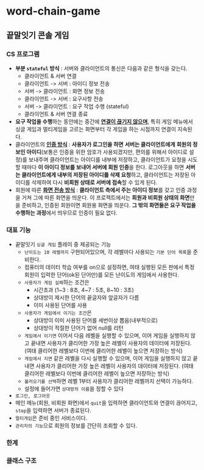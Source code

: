 # word-chain-game
## 끝말잇기 콘솔 게임

### CS 프로그램

- **부분 `stateful` 방식** : 서버와 클라이언트의 통신은 다음과 같은 형식을 갖는다.
  - 클라이언트 & 서버 연결
  - 클라이언트 -> 서버 : 아이디 정보 전송
  - 서버 -> 클라이언트 : 화면 정보 전송
  - 클라이언트 -> 서버 : 요구사항 전송
  - 서버 -> 클라이언트 : 요구 작업 수행 (stateful)
  - 클라이언트 & 서버 연결 종료
- **요구 작업을 수행**하는 동안에는 중간에 <u>**연결이 끊기지 않으며**</u>, 특히 게임 메뉴에서 싱글 게임과 멀티게임을 고르는 화면부터 각 게임을 하는 시점까지 연결이 지속된다. 
- 클라이언트의 **<u>인증 방식</u>** : **사용자가 로그인을 하면** **서버는 클라이언트에게** **회원의 정보인 아이디**(보통은 인증을 위한 암호가 사용되겠지만, 편의를 위해서 아이디로 설정)를 보내주며 클라이언트는 아이디를 내부에 저장하고, 클라이언트가 요청을 시도할 때마다 **이 아이디 정보를 보내어 서버에 회원 인증**을 한다. 로그아웃을 하면 **서버는 클라이언트에게 내부의 저장된 아이디를 삭제 요청**하고, 클라이언트는 저장된 아이디를 삭제하여 다시 **비회원 상태로 서버에 접속**할 수 있게 된다.
- 회원에 따른 **<u>화면 전송 방식</u>** :  **클라이언트 측에서 주는 아이디 정보**를 갖고 인증 과정을 거쳐 그에 따른 화면을 띄운다. 이 프로젝트에서는 **회원과 비회원 상태의 화면**만을 준비하고, 인증된 회원이면 회원용 화면을 띄운다. **그 밖의 화면들은 요구 작업을 수행하는 과정**에서 띄우므로 인증이 필요 없다.

### 대표 기능

- 끝말잇기 `싱글 게임` 플레이 중 제공되는 기능
  - `난이도는 10 레벨까지` 구현되어있으며, 각 레벨마다 사용되는 `기본 단어 목록`을 준비한다.
  - 컴퓨터의 데이터 학습 여부를 on으로 설정하면, 여태 실행된 모든 판에서 특정 회원이 입력한 단어(ok된 단어만)를 모든 난이도의 게임에서 사용한다.
  - `사용자가 게임 실패`하는 조건은
    - 시간초과 (1~3 : 8초, 4~7 : 5초, 8~10 : 3초)
    - 상대방이 제시한 단어의 끝글자와 앞글자가 다름
    - 이미 사용된 단어를 사용
  - `사용자가 게임에서 이기는 조건`은
    - 상대방이 이미 사용된 단어를 세번이상 뽑음(내부적으로)
    - 상대방이 적절한 단어가 없어 null를 리턴
  - `게임에서 이기면` 이어서 다음 레벨을 실행할 수 있으며, 이어 게임을 실행하지 않고 끝내면 사용자가 클리어한 가장 높은 레벨이 사용자의 데이터에 저장된다. (여태 클리어한 레벨보다 이번에 클리어한 레벨이 높으면 저장하는 방식)
  - `게임에서 지면` 같은 레벨을 다시 실행할 수 있으며, 이어 게임을 실행하지 않고 끝내면 사용자가 클리어한 가장 높은 레벨이 사용자의 데이터에 저장된다. (여태 클리어한 레벨보다 이번에 클리어한 레벨이 높으면 저장하는 방식)
  - `불러오기를 선택`하면 레벨 1부터 사용자가 클리어한 레벨까지 선택이 가능하다.
  - 설정에 들어가면 `상대방의 이름`을 정할 수 있다
- `로그인, 로그아웃`
- 메인 메뉴(회원, 비회원 화면)에서 `quit`을 입력하면 클라이언트와 연결이 끊어지고, `stop`을 입력하면 서버가 종료된다.
- `멀티게임`은 준비 중인 서비스이다.
- `관리자의 기능`으로 회원의 정보를 간단히 조회할 수 있다.

### 한계

### 클래스 구조

